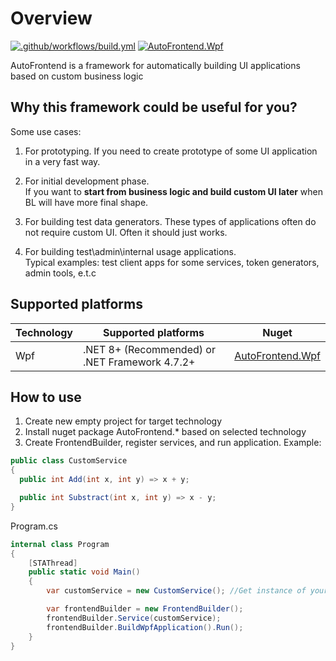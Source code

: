 # Overview

[![.github/workflows/build.yml](https://github.com/Romfos/AutoFrontend/actions/workflows/build.yml/badge.svg)](https://github.com/Romfos/AutoFrontend/actions/workflows/build.yml)
[![AutoFrontend.Wpf](https://img.shields.io/nuget/v/AutoFrontend.Wpf?label=AutoFrontend.Wpf)](https://www.nuget.org/packages/AutoFrontend.Wpf)

AutoFrontend is a framework for automatically building UI applications based on custom business logic

## Why this framework could be useful for you?

Some use cases:

1. For prototyping. If you need to create prototype of some UI application in a very fast way.

2. For initial development phase.  
   If you want to **start from business logic and build custom UI later** when BL will have more final shape.

3. For building test data generators.
   These types of applications often do not require custom UI. Often it should just works.

4. For building test\admin\internal usage applications.  
   Typical examples: test client apps for some services, token generators, admin tools, e.t.c

## Supported platforms

| Technology | Supported platforms                            | Nuget                                                               |
|------------|------------------------------------------------|---------------------------------------------------------------------|
| Wpf        | .NET 8+ (Recommended) or .NET Framework 4.7.2+ | [AutoFrontend.Wpf](https://www.nuget.org/packages/AutoFrontend.Wpf) |

## How to use

1. Create new empty project for target technology
2. Install nuget package AutoFrontend.\* based on selected technology
3. Create FrontendBuilder, register services, and run application. Example:

```csharp
public class CustomService
{
  public int Add(int x, int y) => x + y;

  public int Substract(int x, int y) => x - y;
}
```

Program.cs

```csharp
internal class Program
{
    [STAThread]
    public static void Main()
    {
        var customService = new CustomService(); //Get instance of your service somehow

        var frontendBuilder = new FrontendBuilder();
        frontendBuilder.Service(customService);
        frontendBuilder.BuildWpfApplication().Run();
    }
}
```
